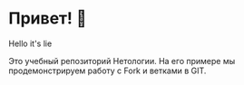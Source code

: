 # Привет! 👋
Hello it's lie

Это учебный репозиторий Нетологии. На его примере мы продемонстрируем работу с Fork и ветками в GIT. 
